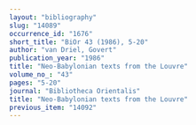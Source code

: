 ```yaml
---
layout: "bibliography"
slug: "14089"
occurrence_id: "1676"
short_title: "BiOr 43 (1986), 5-20"
author: "van Driel, Govert"
publication_year: "1986"
title: "Neo-Babylonian texts from the Louvre"
volume_no_: "43"
pages: "5-20"
journal: "Bibliotheca Orientalis"
title: "Neo-Babylonian texts from the Louvre"
previous_item: "14092"
---
```

